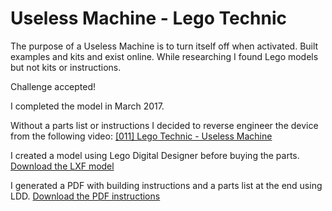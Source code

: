 # Useless Machine - Lego Technic

The purpose of a Useless Machine is to turn itself off when activated. Built examples and kits and  exist online. While researching I found Lego models but not kits or instructions.

Challenge accepted!

<!--truncate-->

I completed the model in March 2017.

Without a parts list or instructions I decided to reverse engineer the device from the following video:
[[011] Lego Technic - Useless Machine](https://www.youtube.com/watch?v=HAk-rhvZe2w)

I created a model using Lego Digital Designer before buying the parts. [Download the LXF model](./UselessMachine.lxf)

I generated a PDF with building instructions and a parts list at the end using LDD.
[Download the PDF instructions](./LDD_useless_machine.pdf)


